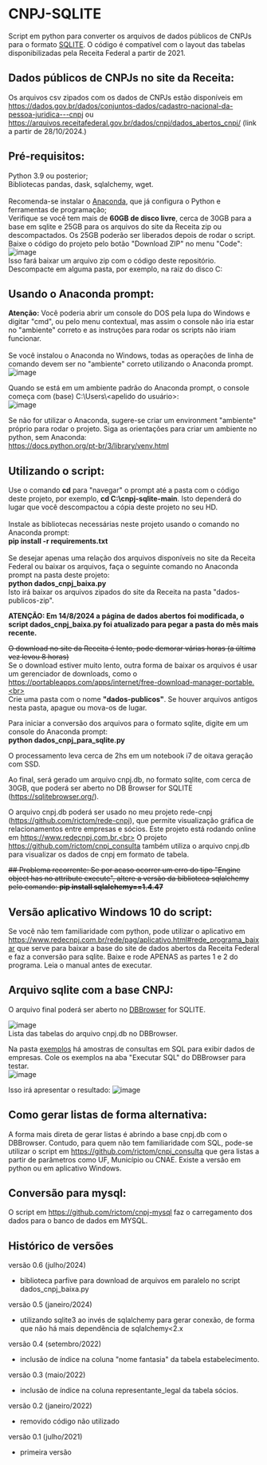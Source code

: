 # CNPJ-SQLITE
Script em python para converter os arquivos de dados públicos de CNPJs para o formato [SQLITE](https://pt.wikipedia.org/wiki/SQLite). O código é compatível com o layout das tabelas disponibilizadas pela Receita Federal a partir de 2021.

## Dados públicos de CNPJs no site da Receita:
Os arquivos csv zipados com os dados de CNPJs estão disponíveis em https://dados.gov.br/dados/conjuntos-dados/cadastro-nacional-da-pessoa-juridica---cnpj ou https://arquivos.receitafederal.gov.br/dados/cnpj/dados_abertos_cnpj/ (link a partir de 28/10/2024.)<br>

## Pré-requisitos:
Python 3.9 ou posterior;<br>
Bibliotecas pandas, dask, sqlalchemy, wget.<br><br>
Recomenda-se instalar o [Anaconda](https://www.anaconda.com/download#downloads), que já configura o Python e ferramentas de programação;<br>
Verifique se você tem mais de <b>60GB de disco livre</b>, cerca de 30GB para a base em sqlite e 25GB para os arquivos do site da Receita zip ou descompactados. Os 25GB poderão ser liberados depois de rodar o script.<br>
Baixe o código do projeto pelo botão "Download ZIP" no menu "Code": <br>
![image](https://github.com/rictom/cnpj-sqlite/assets/71139693/e35ca678-7c52-45cc-ad61-32bfb4490fb9)
<br>
Isso fará baixar um arquivo zip com o código deste repositório. Descompacte em alguma pasta, por exemplo, na raiz do disco C:<br>

## Usando o Anaconda prompt:
<b>Atenção:</b> Você poderia abrir um console do DOS pela lupa do Windows e digitar "cmd", ou pelo menu contextual, mas assim o console não iria estar no "ambiente" correto e as instruções para rodar os scripts não iriam funcionar.<br><br>
Se você instalou o Anaconda no Windows, todas as operações de linha de comando devem ser no "ambiente" correto utilizando o Anaconda prompt.<br>
![image](https://github.com/rictom/cnpj-sqlite/assets/71139693/c13faf05-36ff-436c-bd09-8cdb46f835ad)

Quando se está em um ambiente padrão do Anaconda prompt, o console começa com (base) C:\Users\\<apelido do usuário>\:<br>
![image](https://github.com/rictom/cnpj-sqlite/assets/71139693/3a5b0bb6-42f1-4fa2-9916-02484ffefde5)

Se não for utilizar o Anaconda, sugere-se criar um environment "ambiente" próprio para rodar o projeto. Siga as orientações para criar um ambiente no python, sem Anaconda:<br>
https://docs.python.org/pt-br/3/library/venv.html
## Utilizando o script:
Use o comando <b>cd</b> para "navegar" o prompt até a pasta com o código deste projeto, por exemplo, <b>cd C:\cnpj-sqlite-main</b>. Isto dependerá do lugar que você descompactou a cópia deste projeto no seu HD.<br><br>
Instale as bibliotecas necessárias neste projeto usando o comando no Anaconda prompt:<br>
<b>pip install -r requirements.txt</b><br><br>
Se desejar apenas uma relação dos arquivos disponíveis no site da Receita Federal ou baixar os arquivos, faça o seguinte comando no Anaconda prompt na pasta deste projeto:<br>
<b>python dados_cnpj_baixa.py</b><br>
Isto irá baixar os arquivos zipados do site da Receita na pasta "dados-publicos-zip".<br>

<b>ATENÇÃO: Em 14/8/2024 a página de dados abertos foi modificada, o script dados_cnpj_baixa.py foi atualizado para pegar a pasta do mês mais recente.</b><br>

<s>O download no site da Receita é lento, pode demorar várias horas (a última vez levou 8 horas)<br></s>Se o download estiver muito lento, outra forma de baixar os arquivos é usar um gerenciador de downloads, como o https://portableapps.com/apps/internet/free-download-manager-portable.<br><br>
Crie uma pasta com o nome <b>"dados-publicos"</b>. Se houver arquivos antigos nesta pasta, apague ou mova-os de lugar.<br>

Para iniciar a conversão dos arquivos para o formato sqlite, digite em um console do Anaconda prompt:<br>
<b>python dados_cnpj_para_sqlite.py</b><br>

O processamento leva cerca de 2hs em um notebook i7 de oitava geração com SSD.

Ao final, será gerado um arquivo cnpj.db, no formato sqlite, com cerca de 30GB, que poderá ser aberto no DB Browser for SQLITE (https://sqlitebrowser.org/).<br>

O arquivo cnpj.db poderá ser usado no meu projeto rede-cnpj (https://github.com/rictom/rede-cnpj), que permite visualização gráfica de relacionamentos entre empresas e sócios. Este projeto está rodando online em https://www.redecnpj.com.br.<br>
O projeto https://github.com/rictom/cnpj_consulta também utiliza o arquivo cnpj.db para visualizar os dados de cnpj em formato de tabela.<br>

<s>## Problema recorrente:
Se por acaso ocorrer um erro do tipo "Engine object has no attribute execute", altere a versão da biblioteca sqlalchemy pelo comando:
<b>pip install sqlalchemy==1.4.47</b><br></s>

## Versão aplicativo Windows 10 do script:
Se você não tem familiaridade com python, pode utilizar o aplicativo em https://www.redecnpj.com.br/rede/pag/aplicativo.html#rede_programa_baixar que serve para baixar a base do site de dados abertos da Receita Federal e faz a conversão para sqlite. Baixe e rode APENAS as partes 1 e 2 do programa. Leia o manual antes de executar.

## Arquivo sqlite com a base CNPJ:<a id="arquivo_sqlite"></a>
O arquivo final poderá ser aberto no  [DBBrowser](https://sqlitebrowser.org/) for SQLITE.<br>

![image](https://user-images.githubusercontent.com/71139693/154585662-8c38c206-cb80-492e-8413-47699c79b4fd.png)<br>
Lista das tabelas do arquivo cnpj.db no DBBrowser.

Na pasta [exemplos](https://github.com/rictom/cnpj-sqlite/tree/main/exemplos) há amostras de consultas em SQL para exibir dados de empresas. Cole os exemplos na aba "Executar SQL" do DBBrowser para testar.<br>
![image](https://github.com/user-attachments/assets/f2833aa3-4227-40dd-8c96-6f5f5fcce9a0)


Isso irá apresentar o resultado:
![image](https://github.com/user-attachments/assets/c3714849-a9dc-453f-930d-3cce37cacda2)


## Como gerar listas de forma alternativa:
A forma mais direta de gerar listas é abrindo a base cnpj.db com o DBBrowser. Contudo, para quem não tem familiaridade com SQL, pode-se utilizar o script em 
https://github.com/rictom/cnpj_consulta
que gera listas a partir de parâmetros como UF, Município ou CNAE. Existe a versão em python ou em aplicativo Windows. 

## Conversão para mysql:
O script em https://github.com/rictom/cnpj-mysql faz o carregamento dos dados para o banco de dados em MYSQL.<br>

## Histórico de versões

versão 0.6 (julho/2024)
- biblioteca parfive para download de arquivos em paralelo no script dados_cnpj_baixa.py

versão 0.5 (janeiro/2024)
- utilizando sqlite3 ao invés de sqlalchemy para gerar conexão, de forma que não há mais dependência de sqlalchemy<2.x
  
versão 0.4 (setembro/2022)
- inclusão de índice na coluna "nome fantasia" da tabela estabelecimento.

versão 0.3 (maio/2022)
- inclusão de índice na coluna representante_legal da tabela sócios.

versão 0.2 (janeiro/2022)
- removido código não utilizado

versão 0.1 (julho/2021)
- primeira versão

